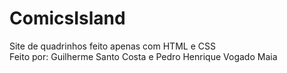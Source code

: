 # ComicsIsland
Site de quadrinhos feito apenas com HTML e CSS <br>
Feito por: Guilherme Santo Costa e Pedro Henrique Vogado Maia
